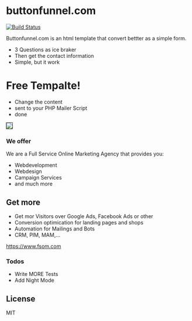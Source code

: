 # buttonfunnel.com

[![Build Status](https://travis-ci.org/joemccann/dillinger.svg?branch=master)](https://travis-ci.org/joemccann/dillinger)

Buttonfunnel.com is an html template that convert bettter as a simple form.

  - 3 Questions as ice braker
  - Then get the contact information
  - Simple, but it work

# Free Tempalte!

  - Change the content
  - sent to your PHP Mailer Script
  - done
  
  <img src="https://www.buttonfunnel.com/images/screenshot.jpg" border="1px">
  

### We offer

We are a Full Service Online Marketing Agency that provides you:

* Webdevelopment
* Webdesign
* Campaign Services
* and much more

## Get more

* Get mor Visitors over Google Ads, Facebook Ads or other
* Conversion optimication for landing pages and shops
* Automation for Mailings and Bots
* CRM, PIM, MAM,...

https://www.fsom.com


### Todos

 - Write MORE Tests
 - Add Night Mode

License
----

MIT

